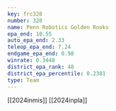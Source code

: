 ```yaml
---
key: frc328
number: 328
name: Penn Robotics Golden Rooks
epa_end: 10.55
auto_epa_end: 2.33
teleop_epa_end: 7.24
endgame_epa_end: 0.98
winrate: 0.3448
district_epa_rank: 48
district_epa_percentile: 0.2381
type: Team
---
```

[[2024inmis]]
[[2024inpla]]
